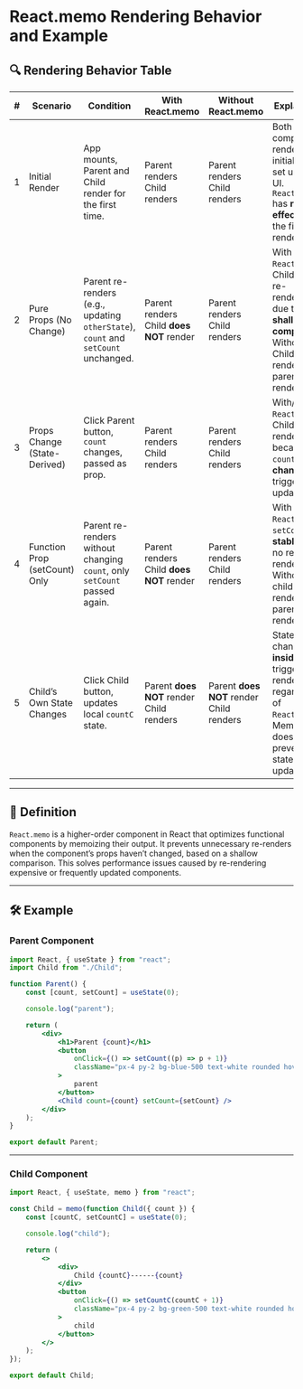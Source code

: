 # React.memo Rendering Behavior and Example

## 🔍 Rendering Behavior Table

| # | Scenario                       | Condition                                                                 | With React.memo              | Without React.memo           | Explanation                                                                                                                                               |
|---|--------------------------------|---------------------------------------------------------------------------|------------------------------|------------------------------|-----------------------------------------------------------------------------------------------------------------------------------------------------------|
| 1 | Initial Render                 | App mounts, Parent and Child render for the first time.                   | Parent renders<br>Child renders | Parent renders<br>Child renders | Both components render initially to set up the UI. `React.memo` has **no effect** on the first render.                                                    |
| 2 | Pure Props (No Change)         | Parent re-renders (e.g., updating `otherState`), `count` and `setCount` unchanged. | Parent renders<br>Child **does NOT** render | Parent renders<br>Child renders | With `React.memo`: Child skips re-rendering due to **shallow comparison**. Without: Child re-renders as parent re-renders.                               |
| 3 | Props Change (State-Derived)   | Click Parent button, `count` changes, passed as prop.                     | Parent renders<br>Child renders | Parent renders<br>Child renders | With/without `React.memo`: Child re-renders because `count` prop **changes**, triggering update.                                                          |
| 4 | Function Prop (setCount) Only  | Parent re-renders without changing `count`, only `setCount` passed again. | Parent renders<br>Child **does NOT** render | Parent renders<br>Child renders | With `React.memo`: `setCount` is **stable**, so no re-render. Without it: child re-renders as parent re-renders.                                         |
| 5 | Child’s Own State Changes      | Click Child button, updates local `countC` state.                         | Parent **does NOT** render<br>Child renders | Parent **does NOT** render<br>Child renders | State changes **inside Child** trigger re-render regardless of `React.memo`. Memoization doesn't prevent local state updates.                             |

---

## 📖 Definition

`React.memo` is a higher-order component in React that optimizes functional components by memoizing their output. It prevents unnecessary re-renders when the component’s props haven’t changed, based on a shallow comparison. This solves performance issues caused by re-rendering expensive or frequently updated components.

---

## 🛠️ Example

### Parent Component

```jsx
import React, { useState } from "react";
import Child from "./Child";

function Parent() {
    const [count, setCount] = useState(0);

    console.log("parent");

    return (
        <div>
            <h1>Parent {count}</h1>
            <button
                onClick={() => setCount((p) => p + 1)}
                className="px-4 py-2 bg-blue-500 text-white rounded hover:bg-blue-600"
            >
                parent
            </button>
            <Child count={count} setCount={setCount} />
        </div>
    );
}

export default Parent;
```

---

### Child Component

```jsx
import React, { useState, memo } from "react";

const Child = memo(function Child({ count }) {
    const [countC, setCountC] = useState(0);

    console.log("child");

    return (
        <>
            <div>
                Child {countC}------{count}
            </div>
            <button
                onClick={() => setCountC(countC + 1)}
                className="px-4 py-2 bg-green-500 text-white rounded hover:bg-blue-600"
            >
                child
            </button>
        </>
    );
});

export default Child;
```
